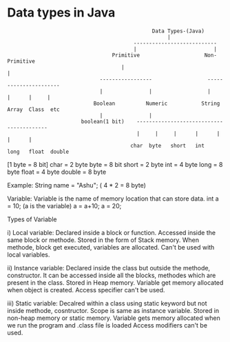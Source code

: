 # Data types in Java
                                                   Data Types-(Java)              
                                                        |
                                             ---------------------------
                                             |                         |
                                      Primitive                     Non-Primitive
                                         |                                |                                
                                  -----------------                  ----------------------
                                  |               |                  |      |      |     |
                                Boolean          Numeric           String  Array  Class  etc
                                  |               |
                            boolean(1 bit)    -----------------------------------------
                                              |     |     |      |      |      |      |    
                                            char  byte   short   int   long   float  double

[1 byte = 8 bit]
char   = 2 byte
byte   = 8 bit
short  = 2 byte
int    = 4 byte
long   = 8 byte
float  = 4 byte
double = 8 byte

Example:  String name = "Ashu"; ( 4 * 2 = 8 byte)



Variable: Variable is the name of memory location that can store data.
int a = 10;   (a is the variable)
a = a+10;
a = 20;

Types of Variable

i)   Local variable:    Declared inside a block or function.
                        Accessed inside the same block or methode.
                        Stored in the form of Stack memory.
                        When methode, block get executed, variables are allocated.
                        Can't be used with local variables.

ii)  Instance variable: Declared inside the class but outside the methode, constructor.
                        It can be accessed inside all the blocks, methodes which are present in the class.
                        Stored in Heap memory.
                        Variable get memory allocated when object is created.
                        Access specifier can't be used.

iii) Static variable:   Decalred within a class using static keyword but not inside methode, cosntructor.
                        Scope is same as instance variable.
                        Stored in non-heap memory or static memory.
                        Variable gets memory allocated when we run the program and .class file is loaded
                        Access modifiers can't be used.




  

